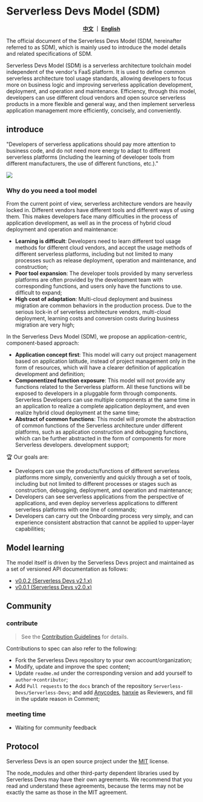 # Serverless Devs Model (SDM)

<p align="center">
  <span><b><a href="./readme.md">中文</a> ｜ <a href="./readme_en.md">English</a></b></span><br>
</p>


The official document of the Serverless Devs Model (SDM, hereinafter referred to as SDM), which is mainly used to introduce the model details and related specifications of SDM.

Serverless Devs Model (SDM) is a serverless architecture toolchain model independent of the vendor's FaaS platform. It is used to define common serverless architecture tool usage standards, allowing developers to focus more on business logic and improving serverless application development, deployment, and operation and maintenance. Efficiency, through this model, developers can use different cloud vendors and open source serverless products in a more flexible and general way, and then implement serverless application management more efficiently, concisely, and conveniently.

## introduce

"Developers of serverless applications should pay more attention to business code, and do not need more energy to adapt to different serverless platforms (including the learning of developer tools from different manufacturers, the use of different functions, etc.)."

![](https://serverless-article-picture.oss-cn-hangzhou.aliyuncs.com/1631771269638_20210916054752754202.png)

### Why do you need a tool model

From the current point of view, serverless architecture vendors are heavily locked in. Different vendors have different tools and different ways of using them. This makes developers face many difficulties in the process of application development, as well as in the process of hybrid cloud deployment and operation and maintenance:

- **Learning is difficult**: Developers need to learn different tool usage methods for different cloud vendors, and accept the usage methods of different serverless platforms, including but not limited to many processes such as release deployment, operation and maintenance, and construction;
- **Poor tool expansion**: The developer tools provided by many serverless platforms are often provided by the development team with corresponding functions, and users only have the functions to use. difficult to expand;
- **High cost of adaptation**: Multi-cloud deployment and business migration are common behaviors in the production process. Due to the serious lock-in of serverless architecture vendors, multi-cloud deployment, learning costs and conversion costs during business migration are very high;

In the Serverless Devs Model (SDM), we propose an application-centric, component-based approach:

- **Application concept first**: This model will carry out project management based on application latitude, instead of project management only in the form of resources, which will have a clearer definition of application development and definition;
- **Componentized function exposure**: This model will not provide any functions related to the Serverless platform. All these functions will be exposed to developers in a pluggable form through components. Serverless Developers can use multiple components at the same time in an application to realize a complete application deployment, and even realize hybrid cloud deployment at the same time;
- **Abstract of common functions**: This model will promote the abstraction of common functions of the Serverless architecture under different platforms, such as application construction and debugging functions, which can be further abstracted in the form of components for more Serverless developers. development support;

:trophy: Our goals are:

- Developers can use the products/functions of different serverless platforms more simply, conveniently and quickly through a set of tools, including but not limited to different processes or stages such as construction, debugging, deployment, and operation and maintenance;
- Developers can see serverless applications from the perspective of applications, and even deploy serverless applications to different serverless platforms with one line of commands;
- Developers can carry out the Onboarding process very simply, and can experience consistent abstraction that cannot be applied to upper-layer capabilities;

## Model learning

The model itself is driven by the Serverless Devs project and maintained as a set of versioned API documentation as follows:

- [v0.0.2 (Serverless Devs v2.1.x)](en/0.0.2/readme.md)
- [v0.0.1 (Serverless Devs v2.0.x)](../spec/zh/0.0.1/readme.md)

## Community

### contribute

> See the [Contribution Guidelines](../CONTRIBUTING.md) for details.

Contributions to spec can also refer to the following:
- Fork the Serverless Devs repository to your own account/organization;
- Modify, update and improve the spec content;
- Update `readme.md` under the corresponding version and add yourself to `author`->`contributor`;
- Add `Pull requests` to the `docs` branch of the repository `Serverless-Devs/Serverless-Devs`; and add [Anycodes](https://github.com/anycodes), [hanxie](https://github.com/hanxie-crypto) as Reviewers, and fill in the update reason in Comment;

### meeting time

- Waiting for community feedback

## Protocol

Serverless Devs is an open source project under the [MIT](../LICENSE) license.

The node_modules and other third-party dependent libraries used by Serverless Devs may have their own agreements. We recommend that you read and understand these agreements, because the terms may not be exactly the same as those in the MIT agreement.
